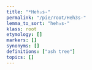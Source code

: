 ```yaml
---
title: "*Heh₃s-"
permalink: "/pie/root/Heh3s-"
lemma_to_sort: "heh₃s-"
klass: root
etymology: []
markers: []
synonyms: []
definitions: ["ash tree"]
topics: []
---
```

